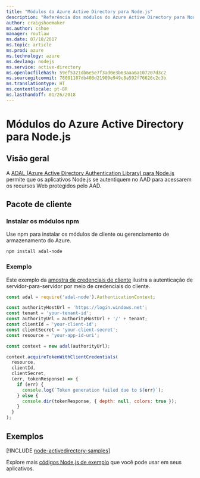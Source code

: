 ```yaml
---
title: "Módulos do Azure Active Directory para Node.js"
description: "Referência dos módulos do Azure Active Directory para Node.js"
author: craigshoemaker
ms.author: cshoe
manager: routlaw
ms.date: 07/18/2017
ms.topic: article
ms.prod: azure
ms.technology: azure
ms.devlang: nodejs
ms.service: active-directory
ms.openlocfilehash: 59ef5321db6e5e7f3ad0e3b63aaa6a107207d3c2
ms.sourcegitcommit: 78001187db408d21909e949c8a592f76626c2c3b
ms.translationtype: HT
ms.contentlocale: pt-BR
ms.lasthandoff: 01/26/2018
---
```

# <a name="azure-active-directory-modules-for-nodejs"></a>Módulos do Azure Active Directory para Node.js

## <a name="overview"></a>Visão geral

A [ADAL (Azure Active Directory Authentication Library) para Node.js](https://www.npmjs.com/package/adal-node) permite que os aplicativos Node.js se autentiquem no AAD para acessarem os recursos Web protegidos pelo AAD.

## <a name="client-package"></a>Pacote de cliente

### <a name="install-the-npm-modules"></a>Instalar os módulos npm

Use npm para instalar os módulos de cliente ou gerenciamento de armazenamento do Azure.

```bash
npm install adal-node
```   

### <a name="example"></a>Exemplo

Este exemplo da [amostra de credenciais de cliente](https://github.com/MSOpenTech/azure-activedirectory-library-for-nodejs/blob/master/sample/client-credentials-sample.js) ilustra a autenticação de servidor-para-servidor por meio de credenciais do cliente.

```javascript
const adal = require('adal-node').AuthenticationContext;

const authorityHostUrl = 'https://login.windows.net';
const tenant = 'your-tenant-id';
const authorityUrl = authorityHostUrl + '/' + tenant;
const clientId = 'your-client-id';
const clientSecret = 'your-client-secret';
const resource = 'your-app-id-uri';

const context = new adal(authorityUrl);

context.acquireTokenWithClientCredentials(
  resource,
  clientId,
  clientSecret,
  (err, tokenResponse) => {
    if (err) {
      console.log(`Token generation failed due to ${err}`);
    } else {
      console.dir(tokenResponse, { depth: null, colors: true });
    }
  }
);
```

## <a name="samples"></a>Exemplos

[!INCLUDE [node-activedirectory-samples](../docs-ref-conceptual/includes/activedirectory-samples.md)]

Explore mais [códigos Node.js de exemplo](https://azure.microsoft.com/resources/samples/?platform=nodejs) que você pode usar em seus aplicativos.
